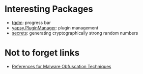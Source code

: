 # Interesting Packages
- [tqdm](https://github.com/tqdm/tqdm): progress bar
- [yapsy.PluginManager](https://pythonhosted.org/Yapsy/PluginManager.html): plugin management
- [secrets](https://docs.python.org/3/library/secrets.html): generating cryptographically strong random numbers

# Not to forget links
- [References for Malware Obfuscation Techniques](https://github.com/ClaudiuGeorgiu/Obfuscapk/blob/master/FAQ.md#speech_balloon-im-interested-in-this-topic-where-can-i-find-more-information-about-obfuscapk-and-android-obfuscation-in-general)